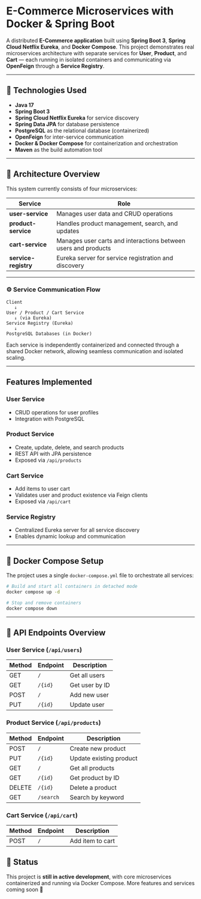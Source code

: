 
# E-Commerce Microservices with Docker & Spring Boot

A distributed **E-Commerce application** built using **Spring Boot 3**, **Spring Cloud Netflix Eureka**, and **Docker Compose**.
This project demonstrates real microservices architecture with separate services for **User**, **Product**, and **Cart** — each running in isolated containers and communicating via **OpenFeign** through a **Service Registry**.

---

## 🚀 Technologies Used

* **Java 17**
* **Spring Boot 3**
* **Spring Cloud Netflix Eureka** for service discovery
* **Spring Data JPA** for database persistence
* **PostgreSQL** as the relational database (containerized)
* **OpenFeign** for inter-service communication
* **Docker & Docker Compose** for containerization and orchestration
* **Maven** as the build automation tool

---

## 🧩 Architecture Overview

This system currently consists of four microservices:

| Service              | Role                                                           |
| -------------------- | -------------------------------------------------------------- |
| **user-service**     | Manages user data and CRUD operations                          |
| **product-service**  | Handles product management, search, and updates                |
| **cart-service**     | Manages user carts and interactions between users and products |
| **service-registry** | Eureka server for service registration and discovery           |

---

### ⚙️ Service Communication Flow

```
Client
   ↓
User / Product / Cart Service
   ↓ (via Eureka)
Service Registry (Eureka)
   ↓
PostgreSQL Databases (in Docker)
```

Each service is independently containerized and connected through a shared Docker network, allowing seamless communication and isolated scaling.

---

## Features Implemented

### User Service

* CRUD operations for user profiles
* Integration with PostgreSQL

### Product Service

* Create, update, delete, and search products
* REST API with JPA persistence
* Exposed via `/api/products`

### Cart Service

* Add items to user cart
* Validates user and product existence via Feign clients
* Exposed via `/api/cart`

### Service Registry

* Centralized Eureka server for all service discovery
* Enables dynamic lookup and communication

---

## 🐳 Docker Compose Setup

The project uses a single `docker-compose.yml` file to orchestrate all services:

```bash
# Build and start all containers in detached mode
docker compose up -d

# Stop and remove containers
docker compose down
```
---

## 📡 API Endpoints Overview

### User Service (`/api/users`)

| Method | Endpoint | Description    |
| ------ | -------- | -------------- |
| GET    | `/`      | Get all users  |
| GET    | `/{id}`  | Get user by ID |
| POST   | `/`      | Add new user   |
| PUT    | `/{id}`  | Update user    |

### Product Service (`/api/products`)

| Method | Endpoint  | Description             |
| ------ | --------- | ----------------------- |
| POST   | `/`       | Create new product      |
| PUT    | `/{id}`   | Update existing product |
| GET    | `/`       | Get all products        |
| GET    | `/{id}`   | Get product by ID       |
| DELETE | `/{id}`   | Delete a product        |
| GET    | `/search` | Search by keyword       |

### Cart Service (`/api/cart`)

| Method | Endpoint | Description      |
| ------ | -------- | ---------------- |
| POST   | `/`      | Add item to cart |

## 🧭 Status

This project is **still in active development**, with core microservices containerized and running via Docker Compose.
More features and services coming soon 🚧
